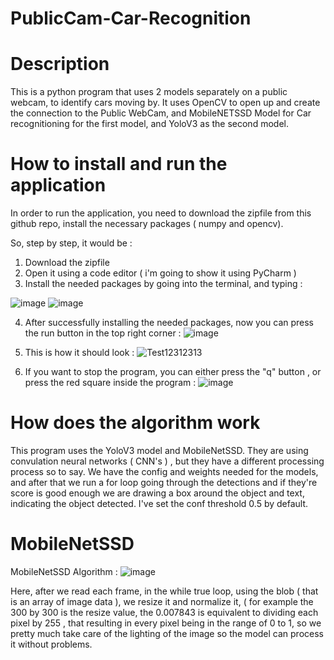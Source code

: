 # PublicCam-Car-Recognition

# Description
This is a python program that uses 2 models separately on a public webcam, to identify cars moving by. It uses OpenCV to open up and create the connection to the Public WebCam, and MobileNETSSD Model for Car recognitioning for the first model, and YoloV3 as the second model.

# How to install and run the application

In order to run the application, you need to download the zipfile from this github repo, install the necessary packages ( numpy and opencv).

So, step by step, it would be : 

1. Download the zipfile
2. Open it using a code editor ( i'm going to show it using PyCharm ) 
3. Install the needed packages by going into the terminal, and typing : 

![image](https://user-images.githubusercontent.com/93039914/232247811-0fdbc6a7-b015-4dc6-992a-9fbdad86116c.png)
![image](https://user-images.githubusercontent.com/93039914/232247838-bbdd8d25-7957-4614-ad72-8d4523986d72.png)

4. After successfully installing the needed packages, now you can press the run button in the top right corner  : ![image](https://user-images.githubusercontent.com/93039914/232247867-0e6ddba6-ea5f-4e6b-956b-bb9c79d6f3db.png)

5. This is how it should look : 
![Test12312313](https://user-images.githubusercontent.com/93039914/232247981-5278af24-af0c-4268-8031-d3574908239c.jpg)

6. If you want to stop the program, you can either press the "q" button , or press the red square inside the program : ![image](https://user-images.githubusercontent.com/93039914/232248011-99baf9c4-dad2-49aa-84b8-d35b56ddf8e4.png)

# How does the algorithm work 
This program uses the YoloV3 model and MobileNetSSD. They are using convulation neural networks ( CNN's ) , but they have a different processing process so to say. 
We have the config and weights needed for the models, and after that we run a for loop going through the detections and if they're score is good enough we are drawing a box around the object and text, indicating the object detected. I've set the conf threshold 0.5 by default. 

# MobileNetSSD 
MobileNetSSD Algorithm : ![image](https://user-images.githubusercontent.com/93039914/232248149-973d3329-ec67-4f99-beda-bf4f339deff6.png)

Here, after we read each frame, in the while true loop, using the blob ( that is an array of image data ), we resize it and normalize it, ( for example the 300 by 300 is the resize value, the 0.007843 is equivalent to dividing each pixel by 255 , that resulting in every pixel being in the range of 0 to 1, so we pretty much take care of the lighting of the image so the model can process it without problems.






